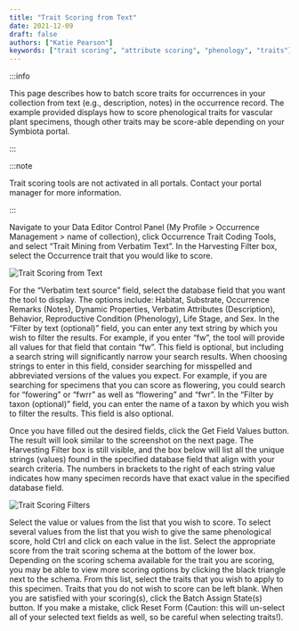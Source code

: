 ```yaml
---
title: "Trait Scoring from Text"
date: 2021-12-09
draft: false
authors: ["Katie Pearson"]
keywords: ["trait scoring", "attribute scoring", "phenology", "traits"]
---
```


:::info

This page describes how to batch score traits for occurrences in your collection from text (e.g., description, notes) in the occurrence record. The example provided displays how to score phenological traits for vascular plant specimens, though other traits may be score-able depending on your Symbiota portal.

:::

:::note

Trait scoring tools are not activated in all portals. Contact your portal manager for more information.

:::

Navigate to your Data Editor Control Panel (My Profile > Occurrence Management > name of collection), click Occurrence Trait Coding Tools, and select “Trait Mining from Verbatim Text”. In the Harvesting Filter box, select the Occurrence trait that you would like to score.

![Trait Scoring from Text](/img/traitscorefromtextfilter.png)

For the “Verbatim text source” field, select the database field that you want the tool to display. The options include: Habitat, Substrate, Occurrence Remarks (Notes), Dynamic Properties, Verbatim Attributes (Description), Behavior, Reproductive Condition (Phenology), Life Stage, and Sex. In the “Filter by text (optional)” field, you can enter any text string by which you wish to filter the results. For example, if you enter “fw”, the tool will provide all values for that field that contain “fw”. This field is optional, but including a search string will significantly narrow your search results. When choosing strings to enter in this field, consider searching for misspelled and abbreviated versions of the values you expect. For example, if you are searching for specimens that you can score as flowering, you could search for “fowering” or “fwrr” as well as “flowering” and “fwr”. In the “Filter by taxon (optional)” field, you can enter the name of a taxon by which you wish to filter the results. This field is also optional.

Once you have filled out the desired fields, click the Get Field Values button. The result will look similar to the screenshot on the next page. The Harvesting Filter box is still visible, and the box below will list all the unique strings (values) found in the specified database field that align with your search criteria. The numbers in brackets to the right of each string value indicates how many specimen records have that exact value in the specified database field.

![Trait Scoring Filters](/img/traitscorefromtext.png)

Select the value or values from the list that you wish to score. To select several values from the list that you wish to give the same phenological score, hold Ctrl and click on each value in the list. Select the appropriate score from the trait scoring schema at the bottom of the lower box. Depending on the scoring schema available for the trait you are scoring, you may be able to view more scoring options by clicking the black triangle next to the schema. From this list, select the traits that you wish to apply to this specimen. Traits that you do not wish to score can be left blank. When you are satisfied with your scoring(s), click the Batch Assign State(s) button. If you make a mistake, click Reset Form (Caution: this will un-select all of your selected text fields as well, so be careful when selecting traits!).
